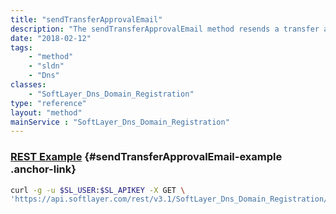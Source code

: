 ```yaml
---
title: "sendTransferApprovalEmail"
description: "The sendTransferApprovalEmail method resends a transfer approval email message for a transfer that is in 'pending owner approval' state, to the admin contact listed for the domain at the time that the transfer request was submitted "
date: "2018-02-12"
tags:
    - "method"
    - "sldn"
    - "Dns"
classes:
    - "SoftLayer_Dns_Domain_Registration"
type: "reference"
layout: "method"
mainService : "SoftLayer_Dns_Domain_Registration"
---
```


### [REST Example](#sendTransferApprovalEmail-example) <a href="/article/rest/"><i class="fas fa-question"></i></a> {#sendTransferApprovalEmail-example .anchor-link} 
```bash
curl -g -u $SL_USER:$SL_APIKEY -X GET \
'https://api.softlayer.com/rest/v3.1/SoftLayer_Dns_Domain_Registration/{SoftLayer_Dns_Domain_RegistrationID}/sendTransferApprovalEmail'
```
